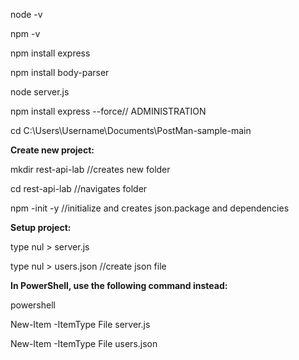 node -v

npm -v

npm install express

npm install body-parser

node server.js 

npm install express --force// ADMINISTRATION

cd C:\Users\Username\Documents\PostMan-sample-main

**Create new project:**

mkdir rest-api-lab //creates new folder

cd rest-api-lab //navigates folder


npm -init -y //initialize and creates json.package and dependencies


**Setup project:**

type nul > server.js

type nul > users.json //create json file

**In PowerShell, use the following command instead:**

powershell

New-Item -ItemType File server.js

New-Item -ItemType File users.json
